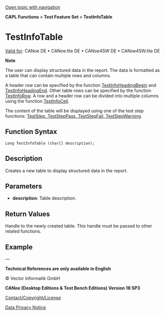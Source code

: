 [Open topic with navigation](../../../../../CANoeDEFamily.htm#Topics/CAPLFunctions/Test/Functions/CAPLfunctionTestInfoTable.md)

**CAPL Functions** » **Test Feature Set** » **TestInfoTable**

# TestInfoTable

[Valid for](../../../Shared/FeatureAvailability.md): CANoe DE • CANoe:lite DE • CANoe4SW DE • CANoe4SW:lite DE

**Note**

The user can display structured data in the report. The data is formatted as a table that can contain multiple rows and columns.

A header row can be specified by the function [TestInfoHeadingBegin](CAPLfunctionTestInfoHeadingBegin.md) and [TestInfoHeadingEnd](CAPLfunctionTestInfoHeadingEnd.md). Other table rows can be specified by the function [TestInfoRow](CAPLfunctionTestInfoRow.md). A row and a header row can be divided into multiple columns using the function [TestInfoCell](CAPLfunctionTestInfoCell.md).

The content of the table will be displayed using one of the test step functions: [TestStep, TestStepPass, TestStepFail, TestStepWarning](CAPLfunctionTestStep.md).

## Function Syntax

```
Long TestInfoTable (char[] description);
```

## Description

Creates a new table to display structured data in the report.

## Parameters

- **description**: Table description.

## Return Values

Handle to the newly created table. This handle must be passed to other related functions.

## Example

—

**Technical References are only available in English**

© Vector Informatik GmbH

**CANoe (Desktop Editions & Test Bench Editions) Version 18 SP3**

[Contact/Copyright/License](../../../Shared/ContactCopyrightLicense.md)

[Data Privacy Notice](https://www.vector.com/int/en/company/get-info/privacy-policy/)
